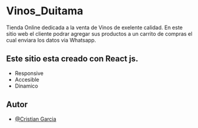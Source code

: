 
# Vinos_Duitama

Tienda Online dedicada a la venta de Vinos de exelente calidad. 
En este sitio web el cliente podrar agregar sus productos a un carrito de compras el cual enviara los datos via Whatsapp.


## Este sitio esta creado con React js.



 - Responsive
 - Accesible
 - Dinamico
## Autor

- [@Cristian Garcia](https://portfolio-cristian-garcia.netlify.app/)

